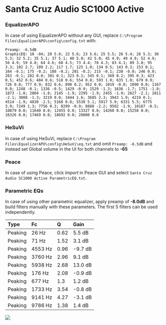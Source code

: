 # Santa Cruz Audio SC1000 Active

### EqualizerAPO
In case of using EqualizerAPO without any GUI, replace `C:\Program Files\EqualizerAPO\config\config.txt`
with:
```
Preamp: -6.5dB
GraphicEQ: 10 -84; 20 5.8; 22 5.6; 23 5.6; 25 5.5; 26 5.4; 28 5.3; 30 5.3; 32 5.2; 35 5.1; 37 5.1; 40 5.0; 42 5.0; 45 4.9; 49 4.9; 52 4.9; 56 4.9; 59 4.8; 64 4.6; 68 4.5; 73 4.4; 78 4.3; 83 4.1; 89 3.8; 95 3.3; 102 2.7; 109 2.2; 117 1.7; 125 1.0; 134 0.5; 143 0.3; 153 0.1; 164 -0.1; 175 -0.2; 188 -0.2; 201 -0.2; 215 -0.1; 230 -0.0; 246 0.0; 263 -0.1; 282 0.0; 301 0.1; 323 0.1; 345 0.1; 369 0.2; 395 0.3; 423 0.5; 452 0.6; 484 0.6; 518 0.6; 554 0.8; 593 1.0; 635 1.0; 679 0.9; 726 0.8; 777 0.9; 832 0.6; 890 0.2; 952 0.0; 1019 -0.0; 1090 0.0; 1167 0.0; 1248 -0.1; 1336 -0.5; 1429 -0.9; 1529 -1.3; 1636 -1.7; 1751 -1.8; 1873 -1.8; 2004 -1.8; 2145 -1.9; 2295 -1.9; 2455 -1.9; 2627 -2.1; 2811 -2.1; 3008 -1.3; 3219 0.0; 3444 1.6; 3685 2.3; 3943 1.9; 4219 0.1; 4514 -1.9; 4830 -2.5; 5168 0.8; 5530 5.1; 5917 5.9; 6331 5.5; 6775 3.9; 7249 1.3; 7756 0.3; 8299 -0.9; 8880 -2.2; 9502 -1.9; 10167 -0.5; 10879 0.0; 11640 0.0; 12455 0.0; 13327 0.0; 14260 0.0; 15258 0.0; 16326 0.0; 17469 0.0; 18692 0.0; 20000 0.0
```

### HeSuVi
In case of using HeSuVi, replace `C:\Program Files\EqualizerAPO\config\HeSuVi\eq.txt` and omit `Preamp:
-6.5dB` and instead set Global volume in the UI for both channels to **-65**

### Peace
In case of using Peace, click *Import* in Peace GUI and select `Santa Cruz Audio SC1000 Active ParametricEQ.txt`.

### Parametric EQs
In case of using other parametric equalizer, apply preamp of **-8.0dB** and build filters manually with
these parameters. The first 5 filters can be used independently.

| Type    | Fc      |    Q | Gain    |
|:--------|:--------|:-----|:--------|
| Peaking | 26 Hz   | 0.62 | 5.5 dB  |
| Peaking | 71 Hz   | 1.52 | 3.1 dB  |
| Peaking | 4553 Hz | 0.96 | -9.7 dB |
| Peaking | 3760 Hz | 2.96 | 9.1 dB  |
| Peaking | 5938 Hz | 2.68 | 13.0 dB |
| Peaking | 176 Hz  | 2.08 | -0.9 dB |
| Peaking | 677 Hz  | 1.3  | 1.2 dB  |
| Peaking | 1733 Hz | 3.54 | -0.8 dB |
| Peaking | 9141 Hz | 4.27 | -3.1 dB |
| Peaking | 9786 Hz | 1.38 | 1.4 dB  |

![](https://raw.githubusercontent.com/jaakkopasanen/AutoEq/master/results/innerfidelity/sbaf-serious/Santa%20Cruz%20Audio%20SC1000%20Active/Santa%20Cruz%20Audio%20SC1000%20Active.png)